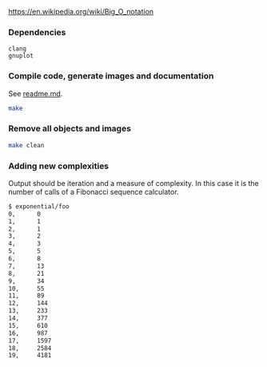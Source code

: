 https://en.wikipedia.org/wiki/Big_O_notation

### Dependencies
```
clang
gnuplot
```

### Compile code, generate images and documentation
See [readme.md](readme.md).
```bash
make
```

### Remove all objects and images
```bash
make clean
```

### Adding new complexities
Output should be iteration and a measure of complexity. In this case it is the
number of calls of a Fibonacci sequence calculator.
```bash
$ exponential/foo
0,      0
1,      1
2,      1
3,      2
4,      3
5,      5
6,      8
7,      13
8,      21
9,      34
10,     55
11,     89
12,     144
13,     233
14,     377
15,     610
16,     987
17,     1597
18,     2584
19,     4181

```

